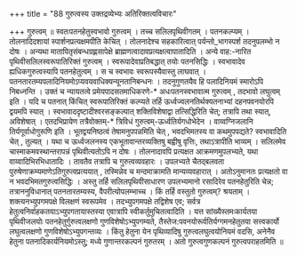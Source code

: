 +++
title = "88 गुरुत्वस्य उक्तद्रव्येभ्यः अतिरिक्तत्वविचारः"

+++
गुरुत्वम् ॥ स्वतःपतनहेतुस्वभावो गुरुत्वम् । तच्च सलिलपृथिवीगतम् । पतनकल्प्यम् । तोलनादिदशायां स्पार्शनप्रत्यक्षमपीति केचित् । तोलनादेश्च सहकारित्वात् पर्यन्तो_भागस्पर्श तदनुपलम्भो न दोषः । अन्यथा मातापितृसंबन्धग्रह्णसापेक्षे ब्राह्मणत्वादावप्रत्यक्षत्वापातादिति । अन्ये वाह:-नारित पृथिवीसलिलस्वरूपातिरिक्तं गुरुत्वम् । स्वरूपादेवाप्रतिबद्धात् तयोः पतनसिद्धिः । स्वभावादेव ह्यधिकगुरुत्वस्यापि पतनहेतुत्वम् । स च स्वभावः स्वरूपस्यैवास्तु लाघवात् । पतनतारतम्यपलादिनियमोऽप्यवयवाधिक्यन्यूनतानिबन्धनः । तदनुगुणतयैव हि पलादिनियमं स्मारोऽपि निबध्नन्ति । उक्तं च न्यायतत्वे प्रमेयपादसतमाधिकरणे-* अधःपतनस्वभावात्म गुरुत्वम् , तदभावो लघुत्वम् इति । यदि च पतनात् किंचित् स्वरूपातिरिक्तं कल्प्यते तर्हि ऊर्ध्वज्वलनतिर्थक्यतनाभ्यां दहनपवनयोरपि द्वयमपि स्यात् । स्वभावाददृष्टादीश्वरसङ्कल्पात् शक्तिविशेषाद्वा तत्सिद्धिरिति चेत्; तत्रापि तथा स्यात्, अविशेषात् । एतदभिप्रायेण तत्रैवोक्तम्-* त्रिविधं गुरुत्वम्-ऊर्ध्वतिर्यगधोभेदेन । वाय्वग्निजलानि तिर्यगूर्वाधोगुरूणि इति । भूतद्वयनिष्ठत्वं तेषामनुपपन्नमिति चेत् , भवदभिमतस्य वा कथमुपपद्यते? स्वभावादिति चेत् , तुल्यत् । यथा च ऊर्ध्वजलनस्य एकभूतावान्तरव्यक्तिषु बह्वीषु वृत्तिः, तथाऽत्रापीति भाव्यम् । सलिलमेव चास्माकमवस्थान्तरापन्नं पृथिवीत्यतोऽपि न दोषः । तोलनादावपि प्रत्यक्षत आक्रमणमुपलभ्यते, यथा वाय्वादिभिरभिधातादिः । तावतैव तत्रापि च गुरुत्वव्यवहारः । उपलभ्यते चैतद्बलवता पुरुषेणाक्रम्यमाणेऽतिगुरुत्वप्रत्ययात् , तस्मिन्नेव च मन्दमाक्रामति मान्यव्यवहारात् । अतोऽनुमानतः प्रत्यक्षतो वा न भवदभिमतगुरुत्वसिद्धिः । अस्तु तर्हि सलिलपृथिवीसाधारण उपलभ्यमानो रसादिरेव पतनहेतुरिति चेन्न; तत्राननुविधानात् पतनतारतम्यस्य, वैपरीत्योपलम्भाच्च । किं तर्हि वस्तुतो गुरुत्वम्? श्रयताम् । शक्त्यनभ्युपगमपक्षे विलक्षणं स्वरूपमेव । तदभ्युपगमपक्षे तद्विशेष एव; सर्वत्र हेतुत्वनिर्वाहकतयाऽभ्युपगतायास्तस्या एवात्रापि स्वीकर्तुमुचितत्वादिति । यत्त सांख्यैस्तमःकार्यतया पृथिवीजलयोः पतनहेतुर्गुरुत्वलक्षणो गुणविशेषोऽभ्युपगम्यते, तैस्तेज:पवनयोरूर्वतिर्यग्गमनहेतुतया सत्त्वकार्यो लघुत्वलक्षणो गुणविशेषोऽभ्युपगन्तव्यः । किंतु हेतुना येन पृथिव्यादिषु गुरुत्वलघुत्वयोनियमं वदसि, अनेनैव हेतुना पतनादिकार्यनियमोऽस्तु; मध्ये गुणान्तरकल्पनं गुरुतरम् । अतो गुरुत्वगुणकल्पनं गुरुत्वपराहतमिति ॥